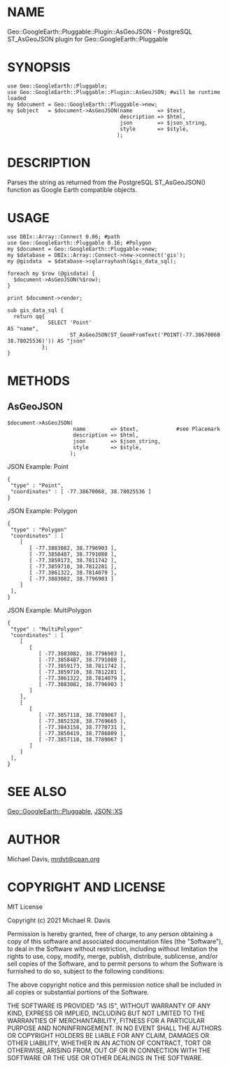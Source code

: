 # NAME

Geo::GoogleEarth::Pluggable::Plugin::AsGeoJSON - PostgreSQL ST\_AsGeoJSON plugin for Geo::GoogleEarth::Pluggable

# SYNOPSIS

    use Geo::GoogleEarth::Pluggable;
    use Geo::GoogleEarth::Pluggable::Plugin::AsGeoJSON; #will be runtime loaded
    my $document = Geo::GoogleEarth::Pluggable->new;
    my $object   = $document->AsGeoJSON(name        => $text,
                                        description => $html,
                                        json        => $json_string,
                                        style       => $style,
                                       );

# DESCRIPTION

Parses the string as returned from the PostgreSQL ST\_AsGeoJSON() function as Google Earth compatible objects.

# USAGE

    use DBIx::Array::Connect 0.06; #path
    use Geo::GoogleEarth::Pluggable 0.16; #Polygon
    my $document = Geo::GoogleEarth::Pluggable->new;
    my $database = DBIx::Array::Connect->new->connect('gis');
    my @gisdata  = $database->sqlarrayhash(&gis_data_sql);
    
    foreach my $row (@gisdata) {
      $document->AsGeoJSON(%$row);
    }
    
    print $document->render;
    
    sub gis_data_sql {
      return qq{
                 SELECT 'Point'                                                          AS "name", 
                        ST_AsGeoJSON(ST_GeomFromText('POINT(-77.38670068 38.78025536)')) AS "json"
               };
    }

# METHODS

## AsGeoJSON

    $document->AsGeoJSON(
                         name        => $text,            #see Placemark
                         description => $html,
                         json        => $json_string,
                         style       => $style,
                        );

JSON Example: Point

    {
     "type" : "Point",
     "coordinates" : [ -77.38670068, 38.78025536 ]
    }

JSON Example: Polygon

    {
     "type" : "Polygon"
     "coordinates" : [
        [
           [ -77.3883082, 38.7796903 ],
           [ -77.3858487, 38.7791080 ],
           [ -77.3859173, 38.7811742 ],
           [ -77.3859710, 38.7812281 ],
           [ -77.3861322, 38.7814079 ],
           [ -77.3883082, 38.7796903 ] 
        ]
     ],
    }

JSON Example: MultiPolygon

    {
     "type" : "MultiPolygon"
     "coordinates" : [
        [
           [
              [ -77.3883082, 38.7796903 ],
              [ -77.3858487, 38.7791080 ],
              [ -77.3859173, 38.7811742 ],
              [ -77.3859710, 38.7812281 ],
              [ -77.3861322, 38.7814079 ],
              [ -77.3883082, 38.7796903 ] 
           ]
        ],
        [
           [
              [ -77.3857118, 38.7789067 ],
              [ -77.3852328, 38.7769665 ],
              [ -77.3843158, 38.7770731 ],
              [ -77.3850419, 38.7786809 ],
              [ -77.3857118, 38.7789067 ]
           ]
        ]
     ],
    }

# SEE ALSO

[Geo::GoogleEarth::Pluggable](https://metacpan.org/pod/Geo::GoogleEarth::Pluggable), [JSON::XS](https://metacpan.org/pod/JSON::XS)

# AUTHOR

Michael Davis, mrdvt@cpan.org

# COPYRIGHT AND LICENSE

MIT License

Copyright (c) 2021 Michael R. Davis

Permission is hereby granted, free of charge, to any person obtaining a copy
of this software and associated documentation files (the "Software"), to deal
in the Software without restriction, including without limitation the rights
to use, copy, modify, merge, publish, distribute, sublicense, and/or sell
copies of the Software, and to permit persons to whom the Software is
furnished to do so, subject to the following conditions:

The above copyright notice and this permission notice shall be included in all
copies or substantial portions of the Software.

THE SOFTWARE IS PROVIDED "AS IS", WITHOUT WARRANTY OF ANY KIND, EXPRESS OR
IMPLIED, INCLUDING BUT NOT LIMITED TO THE WARRANTIES OF MERCHANTABILITY,
FITNESS FOR A PARTICULAR PURPOSE AND NONINFRINGEMENT. IN NO EVENT SHALL THE
AUTHORS OR COPYRIGHT HOLDERS BE LIABLE FOR ANY CLAIM, DAMAGES OR OTHER
LIABILITY, WHETHER IN AN ACTION OF CONTRACT, TORT OR OTHERWISE, ARISING FROM,
OUT OF OR IN CONNECTION WITH THE SOFTWARE OR THE USE OR OTHER DEALINGS IN THE
SOFTWARE.
